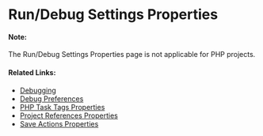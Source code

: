 # Run/Debug Settings Properties

<!--context:run_debug_settings_properties-->

#### Note:

The Run/Debug Settings Properties page is not applicable for PHP projects.

<!--links-start-->

#### Related Links:

 * [Debugging](../../016-concepts/128-debugging_concept.md)
 * [Debug Preferences](../../032-reference/032-preferences/032-debug/000-index.md)
 * [PHP Task Tags Properties](064-php_task_tags_properties.md)
 * [Project References Properties](072-project_references_properties.md)
 * [Save Actions Properties](096-save_actions_properties.md)

<!--links-end-->
